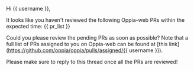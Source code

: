 Hi {{ username }},

It looks like you haven't reviewed the following Oppia-web PRs within the expected time:
{{ pr_list }}

Could you please review the pending PRs as soon as possible? Note that a full list of PRs assigned to you on Oppia-web can be found at [this link](https://github.com/oppia/oppia/pulls/assigned/{{ username }}).

Please make sure to reply to this thread once all the PRs are reviewed!
